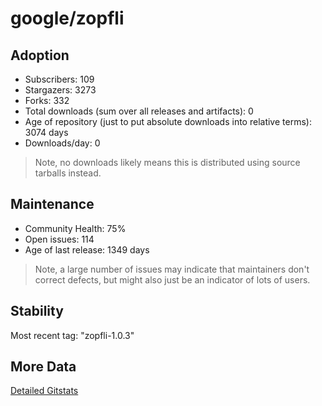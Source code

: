 # google/zopfli

## Adoption

- Subscribers: 109
- Stargazers: 3273
- Forks: 332
- Total downloads (sum over all releases and artifacts): 0
- Age of repository (just to put absolute downloads into relative terms): 3074 days
- Downloads/day: 0

> Note, no downloads likely means this is distributed using source tarballs instead.

## Maintenance

- Community Health: 75%
- Open issues: 114
- Age of last release: 1349 days

> Note, a large number of issues may indicate that maintainers don't correct defects, but might also
> just be an indicator of lots of users.

## Stability

Most recent tag: "zopfli-1.0.3"

## More Data

[Detailed Gitstats](/bazel-catalog/gitstats/google/zopfli)

